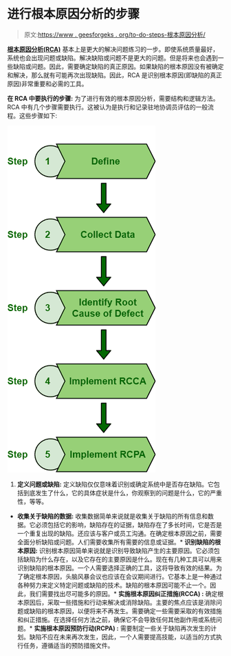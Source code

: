 # 进行根本原因分析的步骤

> 原文:[https://www . geesforgeks . org/to-do-steps-根本原因分析/](https://www.geeksforgeeks.org/steps-to-do-root-cause-analysis/)

**[根本原因分析(RCA)](https://www.geeksforgeeks.org/basic-principle-of-root-cause-analysis/)** 基本上是更大的解决问题练习的一步。即使系统质量最好，系统也会出现问题或缺陷。解决缺陷或问题不是更大的问题。但是将来也会遇到一些缺陷或问题。因此，需要确定缺陷的真正原因。如果缺陷的根本原因没有被确定和解决，那么就有可能再次出现缺陷。因此，RCA 是识别根本原因(即缺陷的真正原因)非常重要和必需的工具。

**在 RCA 中要执行的步骤:**
为了进行有效的根本原因分析，需要结构和逻辑方法。RCA 中有几个步骤需要执行。这被认为是执行和记录驻地协调员评估的一般流程。这些步骤如下:

![](img/7e9054d433a9873e9b9b56c802197752.png)

1.  **定义问题或缺陷:**
    定义缺陷仅仅意味着识别或确定系统中是否存在缺陷。它包括到底发生了什么，它的具体症状是什么，你观察到的问题是什么，它的严重性，等等。

*   **收集关于缺陷的数据:**
    收集数据简单来说就是收集关于缺陷的所有信息和数据。它必须包括它的影响，缺陷存在的证据，缺陷存在了多长时间，它是否是一个重复出现的缺陷。还应该与客户或员工沟通。在确定根本原因之前，需要全面分析缺陷或问题。人们需要收集所有需要的信息或证据。*   **识别缺陷的根本原因:**
    识别根本原因简单来说就是识别导致缺陷产生的主要原因。它必须包括缺陷为什么存在，以及它存在的主要原因是什么。现在有几种工具可以用来识别缺陷的根本原因。一个人需要选择正确的工具，这将导致有效的结果。为了确定根本原因，头脑风暴会议也应该在会议期间进行。它基本上是一种通过各种努力来定义特定问题或缺陷的技术。缺陷的根本原因可能不止一个。因此，我们需要找出尽可能多的原因。*   **实施根本原因纠正措施(RCCA) :**
    确定根本原因后，采取一些措施和行动来解决或消除缺陷。主要的焦点应该是消除问题或缺陷的根本原因，以便将来不再发生。需要确定一些需要采取的有效措施和纠正措施。在选择任何方法之前，确保它不会导致任何其他副作用或系统问题。*   **实施根本原因预防行动(RCPA) :**
    需要制定一些关于缺陷再次发生的计划。缺陷不应在未来再次发生，因此，一个人需要提高技能，以适当的方式执行任务，遵循适当的预防措施文件。